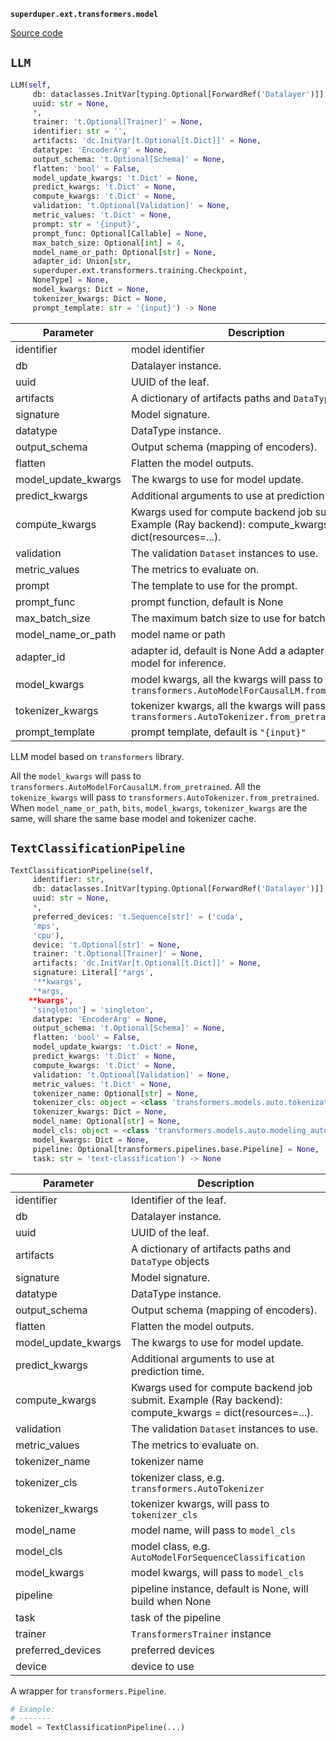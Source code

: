 **`superduper.ext.transformers.model`** 

[Source code](https://github.com/superduper/superduper/blob/main/superduper/ext/transformers/model.py)

## `LLM` 

```python
LLM(self,
     db: dataclasses.InitVar[typing.Optional[ForwardRef('Datalayer')]] = None,
     uuid: str = None,
     *,
     trainer: 't.Optional[Trainer]' = None,
     identifier: str = '',
     artifacts: 'dc.InitVar[t.Optional[t.Dict]]' = None,
     datatype: 'EncoderArg' = None,
     output_schema: 't.Optional[Schema]' = None,
     flatten: 'bool' = False,
     model_update_kwargs: 't.Dict' = None,
     predict_kwargs: 't.Dict' = None,
     compute_kwargs: 't.Dict' = None,
     validation: 't.Optional[Validation]' = None,
     metric_values: 't.Dict' = None,
     prompt: str = '{input}',
     prompt_func: Optional[Callable] = None,
     max_batch_size: Optional[int] = 4,
     model_name_or_path: Optional[str] = None,
     adapter_id: Union[str,
     superduper.ext.transformers.training.Checkpoint,
     NoneType] = None,
     model_kwargs: Dict = None,
     tokenizer_kwargs: Dict = None,
     prompt_template: str = '{input}') -> None
```
| Parameter | Description |
|-----------|-------------|
| identifier | model identifier |
| db | Datalayer instance. |
| uuid | UUID of the leaf. |
| artifacts | A dictionary of artifacts paths and `DataType` objects |
| signature | Model signature. |
| datatype | DataType instance. |
| output_schema | Output schema (mapping of encoders). |
| flatten | Flatten the model outputs. |
| model_update_kwargs | The kwargs to use for model update. |
| predict_kwargs | Additional arguments to use at prediction time. |
| compute_kwargs | Kwargs used for compute backend job submit. Example (Ray backend): compute_kwargs = dict(resources=...). |
| validation | The validation ``Dataset`` instances to use. |
| metric_values | The metrics to evaluate on. |
| prompt | The template to use for the prompt. |
| prompt_func | prompt function, default is None |
| max_batch_size | The maximum batch size to use for batch generation. |
| model_name_or_path | model name or path |
| adapter_id | adapter id, default is None Add a adapter to the base model for inference. |
| model_kwargs | model kwargs, all the kwargs will pass to `transformers.AutoModelForCausalLM.from_pretrained` |
| tokenizer_kwargs | tokenizer kwargs, all the kwargs will pass to `transformers.AutoTokenizer.from_pretrained` |
| prompt_template | prompt template, default is `"{input}"` |

LLM model based on `transformers` library.

All the `model_kwargs` will pass to
`transformers.AutoModelForCausalLM.from_pretrained`.
All the `tokenize_kwargs` will pass to
`transformers.AutoTokenizer.from_pretrained`.
When `model_name_or_path`, `bits`, `model_kwargs`, `tokenizer_kwargs` are the same,
will share the same base model and tokenizer cache.

## `TextClassificationPipeline` 

```python
TextClassificationPipeline(self,
     identifier: str,
     db: dataclasses.InitVar[typing.Optional[ForwardRef('Datalayer')]] = None,
     uuid: str = None,
     *,
     preferred_devices: 't.Sequence[str]' = ('cuda',
     'mps',
     'cpu'),
     device: 't.Optional[str]' = None,
     trainer: 't.Optional[Trainer]' = None,
     artifacts: 'dc.InitVar[t.Optional[t.Dict]]' = None,
     signature: Literal['*args',
     '**kwargs',
     '*args,
    **kwargs',
     'singleton'] = 'singleton',
     datatype: 'EncoderArg' = None,
     output_schema: 't.Optional[Schema]' = None,
     flatten: 'bool' = False,
     model_update_kwargs: 't.Dict' = None,
     predict_kwargs: 't.Dict' = None,
     compute_kwargs: 't.Dict' = None,
     validation: 't.Optional[Validation]' = None,
     metric_values: 't.Dict' = None,
     tokenizer_name: Optional[str] = None,
     tokenizer_cls: object = <class 'transformers.models.auto.tokenization_auto.AutoTokenizer'>,
     tokenizer_kwargs: Dict = None,
     model_name: Optional[str] = None,
     model_cls: object = <class 'transformers.models.auto.modeling_auto.AutoModelForSequenceClassification'>,
     model_kwargs: Dict = None,
     pipeline: Optional[transformers.pipelines.base.Pipeline] = None,
     task: str = 'text-classification') -> None
```
| Parameter | Description |
|-----------|-------------|
| identifier | Identifier of the leaf. |
| db | Datalayer instance. |
| uuid | UUID of the leaf. |
| artifacts | A dictionary of artifacts paths and `DataType` objects |
| signature | Model signature. |
| datatype | DataType instance. |
| output_schema | Output schema (mapping of encoders). |
| flatten | Flatten the model outputs. |
| model_update_kwargs | The kwargs to use for model update. |
| predict_kwargs | Additional arguments to use at prediction time. |
| compute_kwargs | Kwargs used for compute backend job submit. Example (Ray backend): compute_kwargs = dict(resources=...). |
| validation | The validation ``Dataset`` instances to use. |
| metric_values | The metrics to evaluate on. |
| tokenizer_name | tokenizer name |
| tokenizer_cls | tokenizer class, e.g. ``transformers.AutoTokenizer`` |
| tokenizer_kwargs | tokenizer kwargs, will pass to ``tokenizer_cls`` |
| model_name | model name, will pass to ``model_cls`` |
| model_cls | model class, e.g. ``AutoModelForSequenceClassification`` |
| model_kwargs | model kwargs, will pass to ``model_cls`` |
| pipeline | pipeline instance, default is None, will build when None |
| task | task of the pipeline |
| trainer | `TransformersTrainer` instance |
| preferred_devices | preferred devices |
| device | device to use |

A wrapper for ``transformers.Pipeline``.

```python
# Example:
# -------
model = TextClassificationPipeline(...)
```

